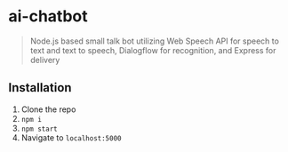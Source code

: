 # ai-chatbot
> Node.js based small talk bot utilizing Web Speech API for speech to text and text to speech, Dialogflow for recognition, and Express for delivery 

## Installation

1. Clone the repo
2. `npm i`
3. `npm start`
4. Navigate to `localhost:5000`
